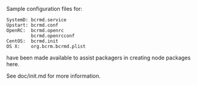 Sample configuration files for:
```
SystemD: bcrmd.service
Upstart: bcrmd.conf
OpenRC:  bcrmd.openrc
         bcrmd.openrcconf
CentOS:  bcrmd.init
OS X:    org.bcrm.bcrmd.plist
```
have been made available to assist packagers in creating node packages here.

See doc/init.md for more information.
